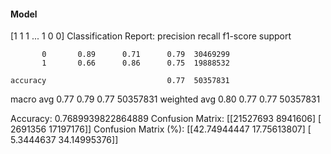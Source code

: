 #### Model
[1 1 1 ... 1 0 0]
Classification Report:
              precision    recall  f1-score   support

           0       0.89      0.71      0.79  30469299
           1       0.66      0.86      0.75  19888532

    accuracy                           0.77  50357831
   macro avg       0.77      0.79      0.77  50357831
weighted avg       0.80      0.77      0.77  50357831

Accuracy: 0.7689939822864889
Confusion Matrix:
[[21527693  8941606]
 [ 2691356 17197176]]
Confusion Matrix (%):
[[42.74944447 17.75613807]
 [ 5.3444637  34.14995376]]
